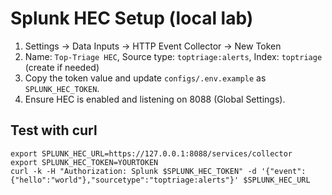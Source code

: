 # Splunk HEC Setup (local lab)
1) Settings → Data Inputs → HTTP Event Collector → New Token
2) Name: `Top-Triage HEC`, Source type: `toptriage:alerts`, Index: `toptriage` (create if needed)
3) Copy the token value and update `configs/.env.example` as `SPLUNK_HEC_TOKEN`.
4) Ensure HEC is enabled and listening on 8088 (Global Settings).

## Test with curl
```
export SPLUNK_HEC_URL=https://127.0.0.1:8088/services/collector
export SPLUNK_HEC_TOKEN=YOURTOKEN
curl -k -H "Authorization: Splunk $SPLUNK_HEC_TOKEN" -d '{"event":{"hello":"world"},"sourcetype":"toptriage:alerts"}' $SPLUNK_HEC_URL
```
